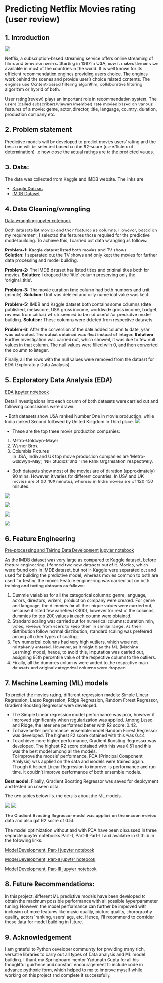 # Predicting Netflix Movies rating (user review)

## 1. Introduction

![](https://github.com/damayantinaik/Springboard_Week_7_Capstone_Project_Netfilx/blob/main/Report/netflix_picture.jpg)

Netflix, a subscription-based streaming service offers online streaming of films and television series. Starting in 1997 in USA, now it makes the service available in most of the countries in the world.   It is well known for its efficient recommendation engines providing users choice. The engines work behind the scenes and provide user’s choice related contents. The engines use Content-based filtering algorithm, collaborative filtering algorithm or hybrid of both.

User rating(review) plays an important role in recommendation system. The users (called subscribers/viewers/member) rate movies based on various features of a movie: genre, actor, director, title, language, country, duration, production company etc. 
 


## 2. Problem statement

Predictive models will be developed to predict movies users’ rating and the best one will be selected based on the R2-score (co-efficient of determination) i.e how close the actual ratings are to the predicted values.  


## 3. Data:
 
The data was collected from Kaggle and IMDB website. The links are 
* [Kaggle Dataset](https://www.kaggle.com/shivamb/netflix-shows)
* [IMDB Dataset](https://www.imdb.com/interfaces/)


 ## 4. Data Cleaning/wrangling
 [Data wrangling jupyter notebook](https://github.com/damayantinaik/Springboard_Week_7_Capstone_Project_Netfilx/blob/main/Report/Capstone_Project_Netflix_Data_Wrangling_submission4_Report.ipynb)

Both datasets list movies and their features as columns. However, based on my requirement, I selected the features those required for the predictive model building. To achieve this, I carried out data wrangling as follows:

**Problem-1:** Kaggle dataset listed both movies and TV shows.  
**Solution:** I separated out the TV shows and only kept the movies for further data processing and model building.   

**Problem-2:** The IMDB dataset has listed titles and original titles both for movies. 
**Solution:** I dropped the ‘title’ column preserving only the ‘original_title’.

**Problem-3:** The movie duration time column had both numbers and unit (minute). 
**Solution:** Unit was deleted and only numerical value was kept.

**Problem-5:** IMDB and Kaggle dataset both contains some columns (date published, metascore, USA gross income, worldwide gross income, budget, reviews from critics) which seemed to be not useful for predictive model building. 
**Solution:** These columns were deleted from respective datasets.

**Problem-6:** After the conversion of the date added column to date, year was extracted. The output obtained was float instead of integer. 
**Solution:** Further investigation was carried out, which showed, it was due to few null values in that column. The null values were filled with 0, and then converted the column to integer.

Finally, all the rows with the null values were removed  from the dataset for EDA (Exploratory Data Analysis). 


## 5. Exploratory Data Analysis (EDA)
[EDA jupyter notebook](https://github.com/damayantinaik/Springboard_Week_7_Capstone_Project_Netfilx/blob/main/Report/Netflix_EDA_submission2_for_report.ipynb)
       
Detail investigations into each column of both datasets were carried out and following conclusions were drawn:

•	Both datasets show USA ranked Number One in movie production, while India ranked Second followed by United Kingdom in Third place.
![](https://github.com/damayantinaik/Springboard_Week_7_Capstone_Project_Netfilx/blob/main/Report/Top_20_countries_in_Movie_production.png)

*	These are the top three movie production companies:

1. Metro-Goldwyn-Mayer 
2. Warner Bros.                 
3. Columbia Pictures   
In USA, India and UK top movie production companies are ‘Metro-Goldwyn-May‘, ‘NH Studioz’ and  ‘The Rank Organisation’ respectively. 

*	Both datasets show most of the movies are of duration (approximately) 90 mins. However, it varies for different countries. In USA and UK movies are of 90-100 minutes, whereas in India movies are of 120-150 minutes.


![](https://github.com/damayantinaik/Springboard_Week_7_Capstone_Project_Netfilx/blob/main/Report/Overall_movie_duration.png)


![](https://github.com/damayantinaik/Springboard_Week_7_Capstone_Project_Netfilx/blob/main/Report/USA_movie_duration.png)

![](https://github.com/damayantinaik/Springboard_Week_7_Capstone_Project_Netfilx/blob/main/Report/Indian_movie_duration.png)

![](https://github.com/damayantinaik/Springboard_Week_7_Capstone_Project_Netfilx/blob/main/Report/UK_movie_duration.png)




## 6. Feature Engineering
[Pre-processing and Taining Data Development jupyter notebook](https://github.com/damayantinaik/Springboard_Week_7_Capstone_Project_Netfilx/blob/main/Report/Netflix_data_Pre_processing_training_data_development_submission2_Report.ipynb)

As the IMDB dataset was very large as compared to Kaggle dataset, before feature engineering, I formed two new datasets out of it. Movies, which were found only in IMDB dataset, but not in Kaggle were separated out and used for building the predictive model, whereas movies common to both are used for testing the model. 
Feature engineering was carried out on both training and testing datasets as follows: 
1. Dummie variables for all the categorical columns: genre, language, actors, directors, writers, production company were created. For genre and language, the dummies for all the unique values were carried out, because it listed few varieties (<300),  however for rest of the columns, dummies for top 200 values in each column were obtained.
1. Standard scaling was carried out for numerical columns:  duration_min, votes, reviews from users to keep them in similar range.  As their distribution  follow normal distribution, standard scaling was preferred among all other types of scaling.
1. Few numerical columns had very high outliers, which were not mistakenly entered. However, as it might bias the ML (Machine Learning) model, hence, to avoid this, imputation was carried out, assigning  95th percentile value of the respective column to the outliers.
1. Finally, all the dummies columns were added to the respective main datasets and original categorical columns were dropped.

## 7. Machine Learning (ML) models

To predict the movies rating, different regression models: Simple Linear Regression, Lasso Regression, Ridge Regression, Random Forest Regressor, Gradient Boosting Regressor were developed. 

*	The Simple Linear regression model performance was poor, however it improved significantly when regularization was applied. Among Lasso and Ridge, the later one performed better with R2 score: 0.42. 
* To have better performance, ensemble model Random Forest Regressor was developed. The highest R2 score obtained with this was 0.44.  
* To achieve more higher performance, Gradient Boosting Regressor was developed. The highest R2 score obtained with this was 0.51 and this was the best model among all the models.        
To improve the models’ performance, PCA (Principal Component Analysis) was applied on the data and models were trained again. Though it helped Linear Regression to improve its performance and run time, it couldn’t improve performance of both ensemble models. 

**Best model:** Finally, Gradient Boosting Regressor was saved for deployment and tested on unseen data. 

The two tables below list the details about the ML models. 

![](https://github.com/damayantinaik/Springboard_Week_7_Capstone_Project_Netfilx/blob/main/Report/all_models.png)
![](https://github.com/damayantinaik/Springboard_Week_7_Capstone_Project_Netfilx/blob/main/Report/gradient_boosting.png)

The Gradient Boosting Regressor model was applied on the unseen movies data and also got R2 score of 0.51.

The model optimization without and with PCA have been discussed in three separate jupyter notebooks Part-1, Part-II Part-III and available in Github in the following links:

[Model Development, Part-I jupyter notebook](https://github.com/damayantinaik/Springboard_Week_7_Capstone_Project_Netfilx/blob/main/Report/Netflix_data_model_development_final_Part_I_Report.ipynb)

[Model Development, Part-II jupyter notebook](https://github.com/damayantinaik/Springboard_Week_7_Capstone_Project_Netfilx/blob/main/Report/Netflix_data_model_development_final_Part_II_Report.ipynb)

[Model Development, Part-III jupyter notebook](https://github.com/damayantinaik/Springboard_Week_7_Capstone_Project_Netfilx/blob/main/Report/Netflix_data_model_development_PCAall_final_Part_III_Report.ipynb)

## 8. Future Recommendations:
In this project, different ML predictive models have been developed to obtain the maximum possible performance with all possible hyperparameter tuning. However, the model performance can further be improved with inclusion of more features like music quality, picture quality, chorography quality, actors’ ranking, users’ age, etc. Hence, I’ll recommend to consider these data for model building in future.

## 9. Acknowledgement
I am grateful to Python developer community for providing many rich, versatile libraries to carry out all types of Data analysis and ML model building. I thank my Springboard mentor Yadunath Gupta for all his thoughtful guidance and constant encouragement to include code in advance pythonic form,  which helped to me to improve myself while working on this project and complete it successfully.  



